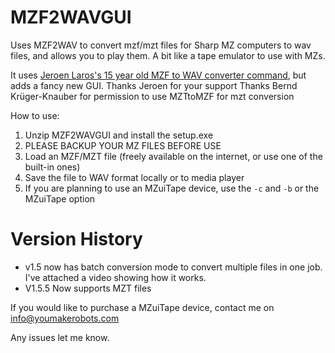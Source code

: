 # MZF2WAVGUI
Uses MZF2WAV to convert mzf/mzt files for Sharp MZ computers to wav files, and allows you to play them. A bit like a tape emulator to use with MZs.

It uses [Jeroen Laros's 15 year old MZF to WAV converter command](https://github.com/jfjlaros/mzf2wav), but adds a fancy new GUI. Thanks Jeroen for your support
Thanks Bernd Krüger-Knauber for permission to use MZTtoMZF for mzt conversion

How to use:

1. Unzip MZF2WAVGUI and install the setup.exe
2. PLEASE BACKUP YOUR MZ FILES BEFORE USE
3. Load an MZF/MZT file (freely available on the internet, or use one of the built-in ones)
4. Save the file to WAV format locally or to media player
5. If you are planning to use an MZuiTape device, use the `-c` and `-b` or the MZuiTape option

# Version History 
 - v1.5 now has batch conversion mode to convert multiple files in one job. I've attached a video showing how it works.
 - V1.5.5 Now supports MZT files
            
If you would like to purchase a MZuiTape device, contact me on info@youmakerobots.com
            
Any issues let me know.
